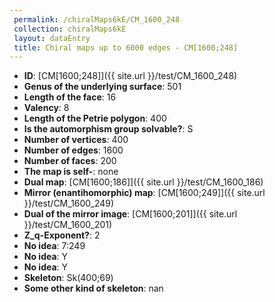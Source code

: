 ```yaml
--- 
 permalink: /chiralMaps6kE/CM_1600_248 
 collection: chiralMaps6kE
 layout: dataEntry
 title: Chiral maps up to 6000 edges - CM[1600;248]
---
```


- **ID**: [CM[1600;248]]({{ site.url }}/test/CM_1600_248)
- **Genus of the underlying surface**: 501
- **Length of the face**: 16
- **Valency**: 8
- **Length of the Petrie polygon**: 400
- **Is the automorphism group solvable?**: S
- **Number of vertices**: 400
- **Number of edges**: 1600
- **Number of faces**: 200
- **The map is self-**: none
- **Dual map**: [CM[1600;186]]({{ site.url }}/test/CM_1600_186)
- **Mirror (enantihomorphic) map**: [CM[1600;249]]({{ site.url }}/test/CM_1600_249)
- **Dual of the mirror image**: [CM[1600;201]]({{ site.url }}/test/CM_1600_201)
- **Z_q-Exponent?**: 2
- **No idea**:  7:249
- **No idea**: Y
- **No idea**: Y
- **Skeleton**: Sk(400;69)
- **Some other kind of skeleton**: nan
